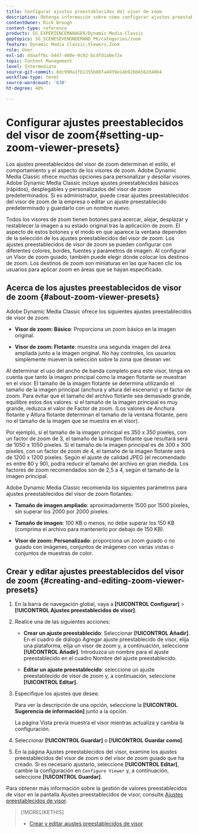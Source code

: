 ```yaml
---
title: Configurar ajustes preestablecidos del visor de zoom
description: Obtenga información sobre cómo configurar ajustes preestablecidos del visor de zoom en Adobe Dynamic Media Classic.
contentOwner: Rick Brough
content-type: reference
products: SG_EXPERIENCEMANAGER/Dynamic-Media-Classic
geptopics: SG_SCENESEVENONDEMAND_PK/categories/zoom
feature: Dynamic Media Classic,Viewers,Zoom
role: User
exl-id: ddaaff6c-5447-408e-9c92-bcdfd1a0e72e
topic: Content Management
level: Intermediate
source-git-commit: 8dc990a1fb1355b00fa4839e14b92bb6562d40b4
workflow-type: tm+mt
source-wordcount: '630'
ht-degree: 40%

---
```


# Configurar ajustes preestablecidos del visor de zoom{#setting-up-zoom-viewer-presets}

Los ajustes preestablecidos del visor de zoom determinan el estilo, el comportamiento y el aspecto de los visores de zoom. Adobe Dynamic Media Classic ofrece muchas opciones para personalizar y desollar visores. Adobe Dynamic Media Classic incluye ajustes preestablecidos básicos (rápidos), desplegables y personalizados del visor de zoom predeterminados. Si es administrador, puede crear ajustes preestablecidos del visor de zoom de la empresa o editar un ajuste preestablecido predeterminado y guardarlo con un nombre nuevo.

Todos los visores de zoom tienen botones para acercar, alejar, desplazar y restablecer la imagen a su estado original tras la aplicación de zoom. El aspecto de estos botones y el modo en que aparece la ventana dependen de la selección de los ajustes preestablecidos del visor de zoom. Los ajustes preestablecidos de visor de zoom se pueden configurar con diferentes colores, bordes, fuentes y parámetros de imagen. Al configurar un Visor de zoom guiado, también puede elegir dónde colocar los destinos de zoom. Los destinos de zoom son miniaturas en las que hacen clic los usuarios para aplicar zoom en áreas que se hayan especificado.

## Acerca de los ajustes preestablecidos de visor de zoom {#about-zoom-viewer-presets}

Adobe Dynamic Media Classic ofrece los siguientes ajustes preestablecidos de visor de zoom:

* **Visor de zoom: Básico**: Proporciona un zoom básico en la imagen original.

* **Visor de zoom: Flotante**: muestra una segunda imagen del área ampliada junto a la imagen original. No hay controles, los usuarios simplemente mueven la selección sobre la zona que desean ver.

Al determinar el uso del ancho de banda completo para este visor, tenga en cuenta que tanto la imagen principal como la imagen flotante se muestran en el visor. El tamaño de la imagen flotante se determina utilizando el tamaño de la imagen principal (anchura y altura del escenario) y el factor de zoom. Para evitar que el tamaño del archivo flotante sea demasiado grande, equilibre estos dos valores: si el tamaño de la imagen principal es muy grande, reduzca el valor de Factor de zoom. (Los valores de Anchura flotante y Altura flotante determinan el tamaño de la ventana flotante, pero no el tamaño de la imagen que se muestra en el visor).

Por ejemplo, si el tamaño de la imagen principal es 350 x 350 píxeles, con un factor de zoom de 3, el tamaño de la imagen flotante que resultará será de 1050 x 1050 píxeles. Si el tamaño de la imagen principal es de 300 x 300 píxeles, con un factor de zoom de 4, el tamaño de la imagen flotante será de 1200 x 1200 píxeles. Según el ajuste de calidad JPEG (el recomendado es entre 80 y 90), podrá reducir el tamaño del archivo en gran medida. Los factores de zoom recomendados son de 2,5 a 4, según el tamaño de la imagen principal.

Adobe Dynamic Media Classic recomienda los siguientes parámetros para ajustes preestablecidos del visor de zoom flotantes:

* **Tamaño de imagen ampliado**: aproximadamente 1500 por 1500 píxeles, sin superar los 2000 por 2000 píxeles.

* **Tamaño de imagen**: 100 KB o menos, no debe superar los 150 KB (comprima el archivo para mantenerlo por debajo de 150 KB).

* **Visor de zoom: Personalizado**: proporciona un zoom guiado o no guiado con imágenes, conjuntos de imágenes con varias vistas o conjuntos de muestras de color.

## Crear y editar ajustes preestablecidos del visor de zoom {#creating-and-editing-zoom-viewer-presets}

1. En la barra de navegación global, vaya a **[!UICONTROL Configurar]** > **[!UICONTROL Ajustes preestablecidos de visor]**.
1. Realice una de las siguientes acciones:

   * **Crear un ajuste preestablecido**: Seleccionar **[!UICONTROL Añadir]**. En el cuadro de diálogo Agregar ajuste preestablecido de visor, elija una plataforma, elija un visor de zoom y, a continuación, seleccione **[!UICONTROL Añadir]**. Introduzca un nombre para el ajuste preestablecido en el cuadro Nombre del ajuste preestablecido.

   * **Editar un ajuste preestablecido**: seleccione un ajuste preestablecido de visor de zoom y, a continuación, seleccione **[!UICONTROL Editar]**.

1. Especifique los ajustes que desee.

   Para ver la descripción de una opción, seleccione la **[!UICONTROL Sugerencia de información]** junto a la opción.

   La página Vista previa muestra el visor mientras actualiza y cambia la configuración.

1. Seleccionar **[!UICONTROL Guardar]** o **[!UICONTROL Guardar como]**.
1. En la página Ajustes preestablecidos del visor, examine los ajustes preestablecidos del visor de zoom o del visor de zoom guiado que ha creado. Si es necesario ajustarlo, seleccione **[!UICONTROL Editar]**, cambie la configuración en `Configure Viewer` y, a continuación, seleccione **[!UICONTROL Guardar]**.

Para obtener más información sobre la gestión de valores preestablecidos de visor en la pantalla Ajustes preestablecidos de visor, consulte [Ajustes preestablecidos de visor](application-setup.md#viewer_presets).

>[!MORELIKETHIS]
>
>* [Crear y editar ajustes preestablecidos de visor](application-setup.md#adding_and_editing_viewer_presets)

